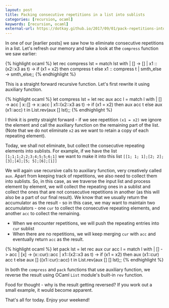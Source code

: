```yaml
---
layout: post
title: Packing consecutive repetitions in a list into sublists
categories: [recursion, ocaml]
keywords: [recursion, ocaml]
external-url: https://dotkay.github.io/2017/09/01/pack-repetitions-into-sublists
---
```


In one of our [earlier posts] we saw how to eliminate consecutive repetitions in a list. Let's refresh our memory and take a look at the `compress` function we saw earlier:

{% highlight ocaml %}
let rec compress lst =
  match lst with
  | [] -> []
  | x1 :: (x2::x3 as t) ->
     if (x1 = x2) then compress t
     else x1 :: compress t
  | smth_else -> smth_else;;
{% endhighlight %}

This is a straight forward recursive function. Let's first rewrite it using auxiliary function.

{% highlight ocaml %}
let compress lst =
  let rec aux acc l =
    match l with
    | [] -> acc
    | x::[] -> x::acc
    | x1::(x2::x3 as t) ->
       if (x1 = x2) then aux acc t
       else aux (x1::acc) t
  in
  List.rev(aux [] lst);;
{% endhighlight %}

I think it is pretty straight forward - if we see repetition `(x1 = x2)` we ignore the element and call the auxiliary function on the remaining part of the list. (Note that we do not eliminate `x2` as we want to retain a copy of each repeating element).

Today, we shall not eliminate, but collect the consecutive repeating elements into sublists. For example, if we have the list `[1;1;1;2;2;3;4;5;5;6;1]` we want to make it into this list `[[1; 1; 1];[2; 2];[3];[4];[5; 5];[6];[1]]`

We will again use recursive calls to auxiliary function, very creatively called `aux`. Apart from keeping track of repetitions, we also need to collect them into sublists. So, in this case, as we traverse the input list and process element by element, we will collect the repeating ones in a sublist and collect the ones that are not consecutive repetitions in another (as this will also be a part of our final result). We know that we usually return the accumulator as the result - so in this case, we may want to maintain two accumulators - one `cur` to collect the consecutive repeating elements, and another `acc` to collect the remaining.

- When we encounter repetitions, we will push the repeating entries into `cur` sublist
- When there are no repetitions, we will keep merging `cur` with `acc` and eventually return `acc` as the result.

{% highlight ocaml %}
let pack lst =
  let rec aux cur acc l =
    match l with
    | [] -> acc
    | [x] -> (x::cur)::acc
    | x1::(x2::x3 as t) ->
       if (x1 = x2) then aux (x1::cur) acc t
       else aux [] ((x1::cur)::acc) t
  in
  List.rev(aux [] [] lst);;
{% endhighlight %}

In both the `compress` and `pack` functions that use auxiliary function, we reverse the result using OCaml `List` module's  built-in `rev` function.

Food for thought - why is the result getting reversed? If you work out a small example, it would become apparent.

That's all for today. Enjoy your weekend!


